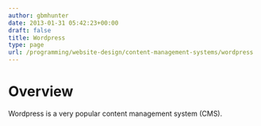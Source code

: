 ```yaml
---
author: gbmhunter
date: 2013-01-31 05:42:23+00:00
draft: false
title: Wordpress
type: page
url: /programming/website-design/content-management-systems/wordpress
---
```


# Overview

Wordpress is a very popular content management system (CMS).
